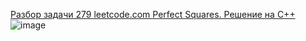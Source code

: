 [Разбор задачи 279 leetcode.com Perfect Squares. Решение на C++](https://www.youtube.com/watch?v=yUqNob_zPIg)
![image](https://github.com/SkosMartren/leetcode_com/assets/55439084/783613e7-c4b2-406f-b648-46612281947e)
